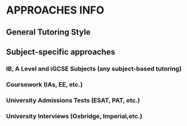 # APPROACHES INFO

## General Tutoring Style

## Subject-specific approaches
### IB, A Level and iGCSE Subjects (any subject-based tutoring)

### Coursework (IAs, EE, etc.)

### University Admissions Tests (ESAT, PAT, etc.)

### University Interviews (Oxbridge, Imperial,etc.)